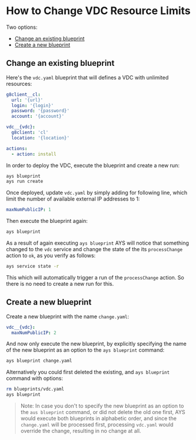 # How to Change VDC Resource Limits

Two options:
- [Change an existing blueprint](change-an-existing-blueprint)
- [Create a new blueprint](create-a-new-blueprint)


## Change an existing blueprint

Here's the `vdc.yaml` blueprint that will defines a VDC with unlimited resources:
```yaml
g8client__cl:
  url: '{url}'
  login: '{login}'
  password: '{password}'
  account: '{account}'

vdc__{vdc}:
  g8client: 'cl'
  location: '{location}'

actions:
  - action: install
```

In order to deploy the VDC, execute the blueprint and create a new run:
```bash
ays blueprint
ays run create
```

Once deployed, update `vdc.yaml` by simply adding for following line, which limit the number of available external IP addresses to 1:
```yaml
maxNumPublicIP: 1
```

Then execute the blueprint again:
```bash
ays blueprint
```

As a result of again executing `ays blueprint` AYS will notice that something changed to the `vdc` service and change the state of the its `processChange` action to `ok`, as you verify as follows:
```bash
ays service state -r
```

This which will automatically trigger a run of the `processChange` action. So there is no need to create a new run for this.


## Create a new blueprint

Create a new blueprint with the name `change.yaml`:

```yaml
vdc__{vdc}:
  maxNumPublicIP: 2
```

And now only execute the new blueprint, by explicitly specifying the name of the new blueprint as an option to the `ays blueprint` command:
```bash
ays blueprint change.yaml
```

Alternatively you could first deleted the existing, and `ays blueprint` command with options:
```bash
rm blueprints/vdc.yaml
ays blueprint
```

> Note: In case you don't to specify the new blueprint as an option to the `aus blueprint` command, or did not delete the old one first, AYS would execute both blueprints in alphabetic order, and since the `change.yaml` will be processed first, processing `vdc.yaml` would override the change, resulting in no change at all.
